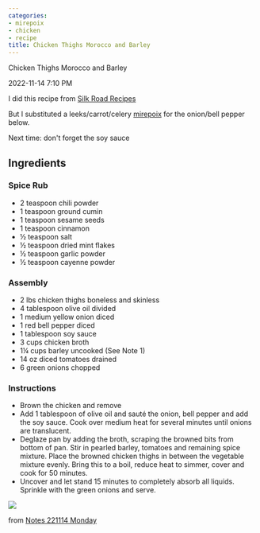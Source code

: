 ```yaml
---
categories:
- mirepoix
- chicken
- recipe
title: Chicken Thighs Morocco and Barley
---
```


Chicken Thighs Morocco and Barley

2022-11-14 7:10 PM

I did this recipe from [Silk Road Recipes](https://silkroadrecipes.com/moroccan-spiced-chicken-and-barley/#recipe)

But I substituted a leeks/carrot/celery  [mirepoix](Mirepoix%20Tips.md) for the onion/bell pepper below.

Next time: don't forget the soy sauce

## Ingredients

### Spice Rub
- 2 teaspoon chili powder
- 1 teaspoon ground cumin
- 1 teaspoon sesame seeds
- 1 teaspoon cinnamon
- ½ teaspoon salt
- ½ teaspoon dried mint flakes
- ½ teaspoon garlic powder
- ½ teaspoon cayenne powder


### Assembly
- 2 lbs chicken thighs boneless and skinless
- 4 tablespoon olive oil divided
- 1 medium yellow onion diced
- 1 red bell pepper diced
- 1 tablespoon soy sauce
- 3 cups chicken broth
- 1¼ cups barley uncooked (See Note 1)
- 14 oz diced tomatoes drained
- 6 green onions chopped

### Instructions

- Brown the chicken and remove
- Add 1 tablespoon of olive oil and sauté the onion, bell pepper and add the soy sauce. Cook over medium heat for several minutes until onions are translucent.
- Deglaze pan by adding the broth, scraping the browned bits from bottom of pan. Stir in pearled barley, tomatoes and remaining spice mixture. Place the browned chicken thighs in between the vegetable mixture evenly. Bring this to a boil, reduce heat to simmer, cover and cook for 50 minutes.
- Uncover and let stand 15 minutes to completely absorb all liquids. Sprinkle with the green onions and serve.


![](https://silkroadrecipes.com/wp-content/uploads/2020/12/Smothered-Chicken-and-Barley-square-768x768.jpg)

from  [Notes 221114 Monday](/index.html)
